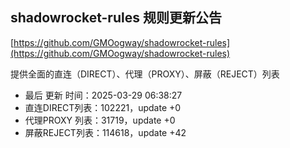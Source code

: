 ## shadowrocket-rules 规则更新公告

[https://github.com/GMOogway/shadowrocket-rules](https://github.com/GMOogway/shadowrocket-rules)

提供全面的直连（DIRECT）、代理（PROXY）、屏蔽（REJECT）列表
- 最后 更新 时间：2025-03-29 06:38:27
- 直连DIRECT列表：102221，update +0
- 代理PROXY 列表：31719，update +0
- 屏蔽REJECT列表：114618，update +42